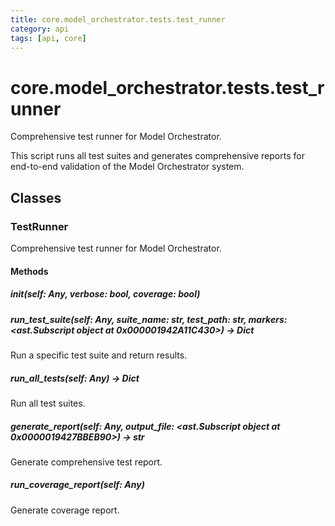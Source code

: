 ```yaml
---
title: core.model_orchestrator.tests.test_runner
category: api
tags: [api, core]
---
```


# core.model_orchestrator.tests.test_runner

Comprehensive test runner for Model Orchestrator.

This script runs all test suites and generates comprehensive reports
for end-to-end validation of the Model Orchestrator system.

## Classes

### TestRunner

Comprehensive test runner for Model Orchestrator.

#### Methods

##### __init__(self: Any, verbose: bool, coverage: bool)



##### run_test_suite(self: Any, suite_name: str, test_path: str, markers: <ast.Subscript object at 0x000001942A11C430>) -> Dict

Run a specific test suite and return results.

##### run_all_tests(self: Any) -> Dict

Run all test suites.

##### generate_report(self: Any, output_file: <ast.Subscript object at 0x0000019427BBEB90>) -> str

Generate comprehensive test report.

##### run_coverage_report(self: Any)

Generate coverage report.

